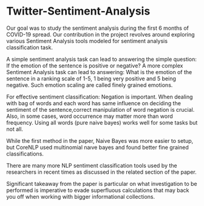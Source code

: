 # Twitter-Sentiment-Analysis

Our goal was to study the sentiment analysis during the
first 6 months of COVID-19 spread. Our contribution in the
project revolves around exploring various Sentiment Analysis
tools modeled for sentiment analysis classification task. 

A simple sentiment analysis task can lead to answering the
simple question: If the emotion of the sentence is positive or
negative? A more complex Sentiment Analysis task can lead
to answering: What is the emotion of the sentence in a ranking
scale of 1-5, 1 being very positive and 5 being negative.
Such emotion scaling are called finely grained emotions.

For effective sentiment classification: Negation is important.
When dealing with bag of words and each word has same
influence on deciding the sentiment of the sentence,correct
manipulation of word negation is crucial. Also, in some cases,
word occurrence may matter more than word frequency. Using
all words (pure naive bayes) works well for some tasks but
not all. 

While the first method in the paper, Naive Bayes was
more easier to setup, but CoreNLP used multinomial naıve
bayes and found better fine grained classifications. 

There are many more NLP sentiment classification tools used by the
researchers in recent times as discussed in the related section
of the paper. 

Significant takeaway from the paper is particular
on what investigation to be performed is imperative to evade
superfluous calculations that may back you off when working
with bigger informational collections.
